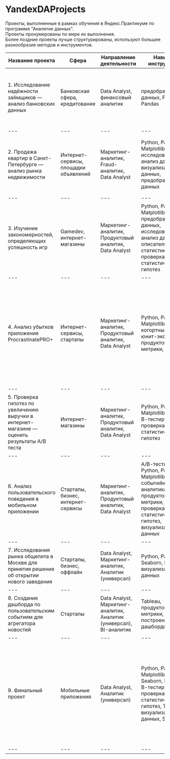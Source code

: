 # YandexDAProjects
Проекты, выполненные в рамках обучения в Яндекс.Практикуме по программе "Аналитик данных".  
Проекты пронумерованы по мере их выполнения.  
Более поздние проекты лучше структурированы, используют большее разнообразие методов и инструментов.  

|Название проекта | Сфера | Направление деятельности | Навыки и инструменты| Задачи проекта | Ключевые слова |
--- | --- | --- | --- |--- |--- |
| 1. Исследование надёжности заёмщиков — анализ банковских данных | Банковская сфера, кредитование | Data Analyst, финансовый аналитик | предобработка данных, Python, Pandas | На основе статистики о платёжеспособности клиентов исследовать влияет ли семейное положение и количество детей клиента на факт возврата кредита в срок | обработка данных, дубликаты, пропуски, категоризация, декомпозиция|
--- | --- | --- | --- |--- |--- |
| 2. Продажа квартир в Санкт-Петербурге — анализ рынка недвижимости | Интернет-сервисы, площадки объявлений | Маркетинг-аналитик, Fraud-аналитик, Data Analyst |Python, Pandas, Matplotlib, исследовательский анализ данных, визуализация данных, предобработка данных | Используя данные сервиса Яндекс.Недвижимость, определить рыночную стоимость объектов недвижимости и типичные параметры квартир | обработка данных, histogram, boxplot, scattermatrix, категоризация, scatterplot,  фрод-мониторинг|
--- | --- | --- | --- |--- |--- |
| 3. Изучение закономерностей, определяющих успешность игр | Gamedev, интернет-магазины | Маркетинг-аналитик, Продуктовый аналитик, Data Analyst | Python, Pandas, Matplotlib, NumPy, предобработка данных, исследовательский анализ данных, описательная статистика, проверка статистических гипотез | Используя исторические данные о продажах компьютерных игр, оценки пользователей и экспертов, жанры и платформы, выявить закономерности, определяющие успешность игры | обработка данных, histogram, boxplot, статистический тест, критерий Стьюдента, piechart |
--- | --- | --- | --- |--- |--- |
| 4. Анализ убытков приложения ProcrastinatePRO+ | Интернет-сервисы, стартапы |  Маркетинг-аналитик, Продуктовый аналитик, Data Analyst  |  Python, Pandas, Matplotlib, когортный анализ, юнит-экономика, продуктовые метрики, Seaborn | Задача для маркетингового аналитика развлекательного приложения Procrastinate Pro+. Несмотря на огромные вложения в рекламу, последние несколько месяцев компания терпит убытки. Ваша задача — разобраться в причинах и помочь компании выйти в плюс. | обработка данных, статистический тест, LTV, CAC, когортный анализ |
--- | --- | --- | --- |--- |--- |
| 5. Проверка гипотез по увеличению выручки в интернет-магазине — оценить результаты A/B теста | Интернет-магазины | Маркетинг-аналитик, Продуктовый аналитик, Data Analyst | Python, Pandas, Matplotlib, SciPy, А/В-тестирование, проверка статистических гипотез | Используя данные интернет-магазина приоритезировать гипотезы, произвести оценку результатов A/B-тестирования различными методами | А/В-тест, статистический тест, фреймворк, RICE, ICE |
--- | --- | --- | --- |--- |--- |
| 6. Анализ пользовательского поведения в мобильном приложении | Стартапы, бизнес, интернет-сервисы | Маркетинг-аналитик, Продуктовый аналитик, Data Analyst | А/В-тестирование, Python, Pandas, Matplotlib, Seaborn, событийная аналитика, продуктовые метрики, Plotly, проверка статистических гипотез, визуализация данных | На основе данных использования мобильного приложения для продажи продуктов питания проанализировать воронку продаж, а также оценить результаты A/A/B-тестирования | А/В-тест, визуализация, статистический тест |
--- | --- | --- | --- |--- |--- |
| 7. Исследования рынка общепита в Москве для принятия решения об открытии нового заведения | Стартапы, бизнес, оффлайн | Data Analyst, Маркетинг-аналитик, Аналитик (универсал) | Python, Pandas, Seaborn, Plotly, визуализация данных | Исследование рынка общественного питания на основе открытых данных, подготовка презентации | обработка данных, визуализация данных, создание презентаций |
--- | --- | --- | --- |--- |--- |
| 8. Создание дашборда по пользовательским событиям для агрегатора новостей | Стартапы | Data Analyst, Маркетинг-аналитик, Аналитик (универсал), BI-аналитик | Tableau, продуктовые метрики, построение дашбордов | Исследуете историю TED-конференций и создадите дашборд в Tableau на основе полученных данных | дашборд, визуализация данных, Tableau |
--- | --- | --- | --- |--- |--- |
| 9. Финальный проект | Мобильные приложения | Data Analyst, Аналитик (универсал) |  Python, Pandas, Matplotlib, NumPy, Seaborn, Plotly, А/В-тестирование, проверка статистических гипотез, Tableau, визуализация данных, SQL | 1. Анализ поведения пользователей в мобильном приложении - выявление закономерностей в действиях пользователей, которые помогут увеличить вовлеченность; 2. Оценка результатов A/B-теста; 3. SQL. Анализ базы данных сервиса для чтения книг по подписке | обработка данных, А/В-тест, визуализация, когортный анализ, статистический тест | 
--- | --- | --- | --- |--- |--- |
 
